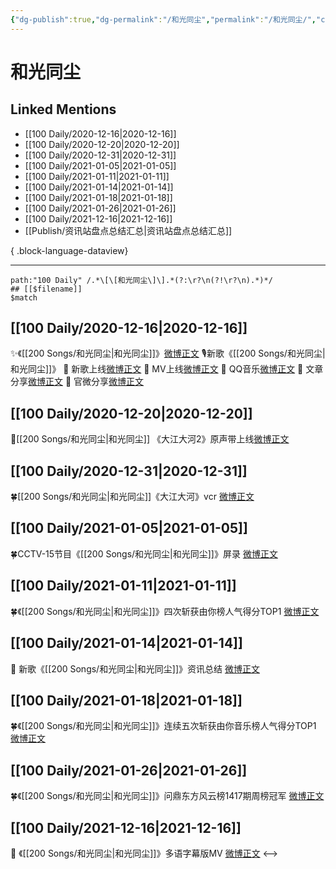 ```yaml
---
{"dg-publish":true,"dg-permalink":"/和光同尘","permalink":"/和光同尘/","created":"2022-12-23T10:45:39.000+08:00","updated":"2023-04-10T15:36:11.000+08:00"}
---
```


# 和光同尘

## Linked Mentions
- [[100 Daily/2020-12-16\|2020-12-16]]
- [[100 Daily/2020-12-20\|2020-12-20]]
- [[100 Daily/2020-12-31\|2020-12-31]]
- [[100 Daily/2021-01-05\|2021-01-05]]
- [[100 Daily/2021-01-11\|2021-01-11]]
- [[100 Daily/2021-01-14\|2021-01-14]]
- [[100 Daily/2021-01-18\|2021-01-18]]
- [[100 Daily/2021-01-26\|2021-01-26]]
- [[100 Daily/2021-12-16\|2021-12-16]]
- [[Publish/资讯站盘点总结汇总\|资讯站盘点总结汇总]]

{ .block-language-dataview}

---

```expander
path:"100 Daily" /.*\[\[和光同尘\]\].*(?:\r?\n(?!\r?\n).*)*/
## [[$filename]]
$match
```
## [[100 Daily/2020-12-16\|2020-12-16]]
✨《[[200 Songs/和光同尘\|和光同尘]]》[微博正文](https://m.weibo.cn/6466290670/4582719670986566)
🎙新歌《[[200 Songs/和光同尘\|和光同尘]]》
🎵 新歌上线[微博正文](https://m.weibo.cn/6466290670/4582700839344496)
🎵 MV上线[微博正文](https://m.weibo.cn/6466290670/4582724699950313)
🎵 QQ音乐[微博正文](https://m.weibo.cn/6466290670/4582699517874400)
🎵 文章分享[微博正文](https://m.weibo.cn/6466290670/4582755906358313)
🎵 官微分享[微博正文](https://m.weibo.cn/6466290670/4582701846234445)
## [[100 Daily/2020-12-20\|2020-12-20]]
💫[[200 Songs/和光同尘\|和光同尘]] 《大江大河2》原声带上线[微博正文](https://m.weibo.cn/6466290670/4584174189020409)

## [[100 Daily/2020-12-31\|2020-12-31]]
🍀[[200 Songs/和光同尘\|和光同尘]]《大江大河》vcr [微博正文](https://weibo.com/6466290670/JB26J0Hs8)
## [[100 Daily/2021-01-05\|2021-01-05]]
🍀CCTV-15节目《[[200 Songs/和光同尘\|和光同尘]]》屏录 [微博正文](https://weibo.com/6466290670/JBMlcBXF1)
## [[100 Daily/2021-01-11\|2021-01-11]]
🍀《[[200 Songs/和光同尘\|和光同尘]]》四次斩获由你榜人气得分TOP1 [微博正文](https://m.weibo.cn/6466290670/4592274254071759)

## [[100 Daily/2021-01-14\|2021-01-14]]
🐬 新歌《[[200 Songs/和光同尘\|和光同尘]]》资讯总结 [微博正文](https://m.weibo.cn/6466290670/4593323433790388)
## [[100 Daily/2021-01-18\|2021-01-18]]
🍀《[[200 Songs/和光同尘\|和光同尘]]》连续五次斩获由你音乐榜人气得分TOP1 [微博正文](https://m.weibo.cn/6466290670/4594729352174404)

## [[100 Daily/2021-01-26\|2021-01-26]]
🍀《[[200 Songs/和光同尘\|和光同尘]]》问鼎东方风云榜1417期周榜冠军 [微博正文](https://weibo.com/6466290670/JEWZZgChB)

## [[100 Daily/2021-12-16\|2021-12-16]]
💫 《[[200 Songs/和光同尘\|和光同尘]]》多语字幕版MV [微博正文](https://m.weibo.cn/6466290670/4715140702538165)
<-->